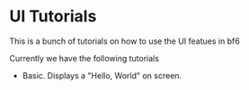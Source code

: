 # UI Tutorials

This is a bunch of tutorials on how to use the UI featues in bf6

Currently we have the following tutorials
- Basic. Displays a "Hello, World" on screen.
